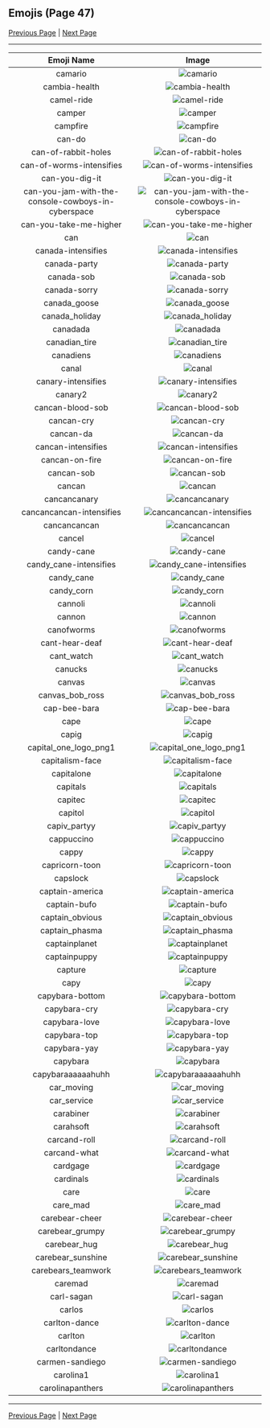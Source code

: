 
## Emojis (Page 47)

[Previous Page](/docs/hc/page-b-0046.md)
  | [Next Page](/docs/hc/page-c-0048.md)

<hr />

|Emoji Name|Image|
| :-: | :-: |
|camario| ![camario](/emojis/hc/camario.png)|
|cambia-health| ![cambia-health](/emojis/hc/cambia-health.jpg)|
|camel-ride| ![camel-ride](/emojis/hc/camel-ride.gif)|
|camper| ![camper](/emojis/hc/camper.png)|
|campfire| ![campfire](/emojis/hc/campfire.png)|
|can-do| ![can-do](/emojis/hc/can-do.png)|
|can-of-rabbit-holes| ![can-of-rabbit-holes](/emojis/hc/can-of-rabbit-holes.gif)|
|can-of-worms-intensifies| ![can-of-worms-intensifies](/emojis/hc/can-of-worms-intensifies.gif)|
|can-you-dig-it| ![can-you-dig-it](/emojis/hc/can-you-dig-it.png)|
|can-you-jam-with-the-console-cowboys-in-cyberspace| ![can-you-jam-with-the-console-cowboys-in-cyberspace](/emojis/hc/can-you-jam-with-the-console-cowboys-in-cyberspace.png)|
|can-you-take-me-higher| ![can-you-take-me-higher](/emojis/hc/can-you-take-me-higher.png)|
|can| ![can](/emojis/hc/can.gif)|
|canada-intensifies| ![canada-intensifies](/emojis/hc/canada-intensifies.gif)|
|canada-party| ![canada-party](/emojis/hc/canada-party.gif)|
|canada-sob| ![canada-sob](/emojis/hc/canada-sob.png)|
|canada-sorry| ![canada-sorry](/emojis/hc/canada-sorry.gif)|
|canada_goose| ![canada_goose](/emojis/hc/canada_goose.png)|
|canada_holiday| ![canada_holiday](/emojis/hc/canada_holiday.png)|
|canadada| ![canadada](/emojis/hc/canadada.png)|
|canadian_tire| ![canadian_tire](/emojis/hc/canadian_tire.png)|
|canadiens| ![canadiens](/emojis/hc/canadiens.png)|
|canal| ![canal](/emojis/hc/canal.png)|
|canary-intensifies| ![canary-intensifies](/emojis/hc/canary-intensifies.gif)|
|canary2| ![canary2](/emojis/hc/canary2.png)|
|cancan-blood-sob| ![cancan-blood-sob](/emojis/hc/cancan-blood-sob.png)|
|cancan-cry| ![cancan-cry](/emojis/hc/cancan-cry.png)|
|cancan-da| ![cancan-da](/emojis/hc/cancan-da.png)|
|cancan-intensifies| ![cancan-intensifies](/emojis/hc/cancan-intensifies.gif)|
|cancan-on-fire| ![cancan-on-fire](/emojis/hc/cancan-on-fire.png)|
|cancan-sob| ![cancan-sob](/emojis/hc/cancan-sob.png)|
|cancan| ![cancan](/emojis/hc/cancan.png)|
|cancancanary| ![cancancanary](/emojis/hc/cancancanary.png)|
|cancancancan-intensifies| ![cancancancan-intensifies](/emojis/hc/cancancancan-intensifies.gif)|
|cancancancan| ![cancancancan](/emojis/hc/cancancancan.png)|
|cancel| ![cancel](/emojis/hc/cancel.png)|
|candy-cane| ![candy-cane](/emojis/hc/candy-cane.png)|
|candy_cane-intensifies| ![candy_cane-intensifies](/emojis/hc/candy_cane-intensifies.gif)|
|candy_cane| ![candy_cane](/emojis/hc/candy_cane.png)|
|candy_corn| ![candy_corn](/emojis/hc/candy_corn.png)|
|cannoli| ![cannoli](/emojis/hc/cannoli.jpg)|
|cannon| ![cannon](/emojis/hc/cannon.png)|
|canofworms| ![canofworms](/emojis/hc/canofworms.gif)|
|cant-hear-deaf| ![cant-hear-deaf](/emojis/hc/cant-hear-deaf.jpg)|
|cant_watch| ![cant_watch](/emojis/hc/cant_watch.png)|
|canucks| ![canucks](/emojis/hc/canucks.png)|
|canvas| ![canvas](/emojis/hc/canvas.jpg)|
|canvas_bob_ross| ![canvas_bob_ross](/emojis/hc/canvas_bob_ross.gif)|
|cap-bee-bara| ![cap-bee-bara](/emojis/hc/cap-bee-bara.jpg)|
|cape| ![cape](/emojis/hc/cape.png)|
|capig| ![capig](/emojis/hc/capig.png)|
|capital_one_logo_png1| ![capital_one_logo_png1](/emojis/hc/capital_one_logo_png1.png)|
|capitalism-face| ![capitalism-face](/emojis/hc/capitalism-face.png)|
|capitalone| ![capitalone](/emojis/hc/capitalone.jpg)|
|capitals| ![capitals](/emojis/hc/capitals.png)|
|capitec| ![capitec](/emojis/hc/capitec.png)|
|capitol| ![capitol](/emojis/hc/capitol.png)|
|capiv_partyy| ![capiv_partyy](/emojis/hc/capiv_partyy.gif)|
|cappuccino| ![cappuccino](/emojis/hc/cappuccino.png)|
|cappy| ![cappy](/emojis/hc/cappy.png)|
|capricorn-toon| ![capricorn-toon](/emojis/hc/capricorn-toon.png)|
|capslock| ![capslock](/emojis/hc/capslock.jpg)|
|captain-america| ![captain-america](/emojis/hc/captain-america.jpg)|
|captain-bufo| ![captain-bufo](/emojis/hc/captain-bufo.png)|
|captain_obvious| ![captain_obvious](/emojis/hc/captain_obvious.png)|
|captain_phasma| ![captain_phasma](/emojis/hc/captain_phasma.png)|
|captainplanet| ![captainplanet](/emojis/hc/captainplanet.png)|
|captainpuppy| ![captainpuppy](/emojis/hc/captainpuppy.png)|
|capture| ![capture](/emojis/hc/capture.png)|
|capy| ![capy](/emojis/hc/capy.jpg)|
|capybara-bottom| ![capybara-bottom](/emojis/hc/capybara-bottom.png)|
|capybara-cry| ![capybara-cry](/emojis/hc/capybara-cry.png)|
|capybara-love| ![capybara-love](/emojis/hc/capybara-love.png)|
|capybara-top| ![capybara-top](/emojis/hc/capybara-top.png)|
|capybara-yay| ![capybara-yay](/emojis/hc/capybara-yay.png)|
|capybara| ![capybara](/emojis/hc/capybara.png)|
|capybaraaaaaahuhh| ![capybaraaaaaahuhh](/emojis/hc/capybaraaaaaahuhh.gif)|
|car_moving| ![car_moving](/emojis/hc/car_moving.gif)|
|car_service| ![car_service](/emojis/hc/car_service.jpg)|
|carabiner| ![carabiner](/emojis/hc/carabiner.png)|
|carahsoft| ![carahsoft](/emojis/hc/carahsoft.png)|
|carcand-roll| ![carcand-roll](/emojis/hc/carcand-roll.gif)|
|carcand-what| ![carcand-what](/emojis/hc/carcand-what.png)|
|cardgage| ![cardgage](/emojis/hc/cardgage.jpg)|
|cardinals| ![cardinals](/emojis/hc/cardinals.png)|
|care| ![care](/emojis/hc/care.png)|
|care_mad| ![care_mad](/emojis/hc/care_mad.png)|
|carebear-cheer| ![carebear-cheer](/emojis/hc/carebear-cheer.png)|
|carebear_grumpy| ![carebear_grumpy](/emojis/hc/carebear_grumpy.png)|
|carebear_hug| ![carebear_hug](/emojis/hc/carebear_hug.png)|
|carebear_sunshine| ![carebear_sunshine](/emojis/hc/carebear_sunshine.jpg)|
|carebears_teamwork| ![carebears_teamwork](/emojis/hc/carebears_teamwork.png)|
|caremad| ![caremad](/emojis/hc/caremad.png)|
|carl-sagan| ![carl-sagan](/emojis/hc/carl-sagan.png)|
|carlos| ![carlos](/emojis/hc/carlos.png)|
|carlton-dance| ![carlton-dance](/emojis/hc/carlton-dance.gif)|
|carlton| ![carlton](/emojis/hc/carlton.gif)|
|carltondance| ![carltondance](/emojis/hc/carltondance.gif)|
|carmen-sandiego| ![carmen-sandiego](/emojis/hc/carmen-sandiego.png)|
|carolina1| ![carolina1](/emojis/hc/carolina1.png)|
|carolinapanthers| ![carolinapanthers](/emojis/hc/carolinapanthers.png)|

<hr/>

[Previous Page](/docs/hc/page-b-0046.md)
  | [Next Page](/docs/hc/page-c-0048.md)